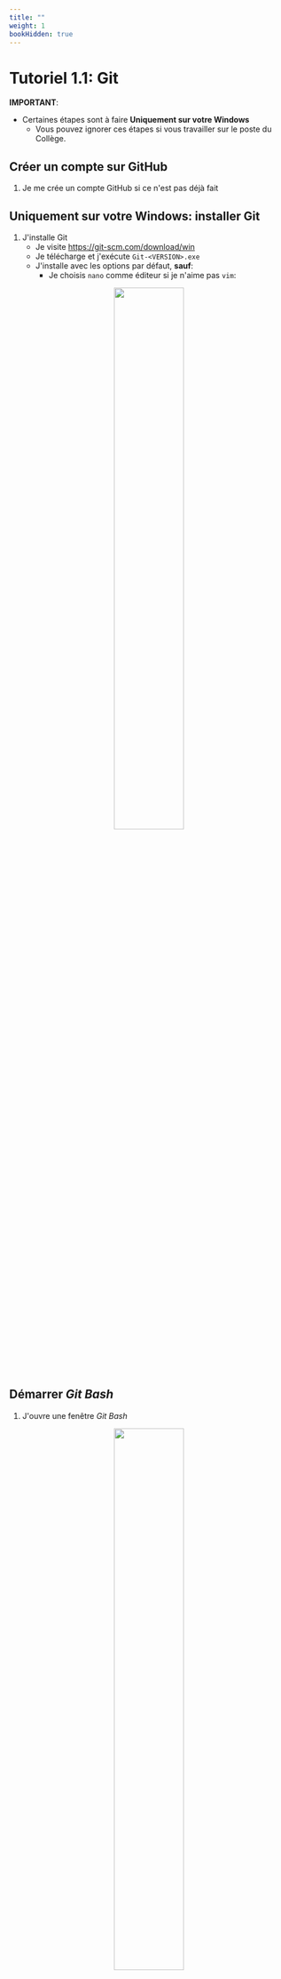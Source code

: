 ```yaml
---
title: ""
weight: 1
bookHidden: true
---
```



# Tutoriel 1.1: Git

**IMPORTANT**: 

* Certaines étapes sont à faire **Uniquement sur votre Windows**
	* Vous pouvez ignorer ces étapes si vous travailler sur le poste du Collège.


## Créer un compte sur GitHub

1. Je me crée un compte GitHub si ce n'est pas déjà fait

## Uniquement sur votre Windows: installer Git

1. J'installe Git
	* Je visite <a href="https://git-scm.com/download/win" target="_blank">https://git-scm.com/download/win</a>
	* Je télécharge et j'exécute `Git-<VERSION>.exe`
	* J'installe avec les options par défaut, **sauf**:
		* Je choisis `nano` comme éditeur si je n'aime pas `vim`:

<center>
<img width="50%" src="git_vim.png"/>
</center>

## Démarrer *Git Bash*

1. J'ouvre une fenêtre *Git Bash*

<center>
<img width="50%" src="git_bash.png"/>
</center>

1. Les commandes à faire en Git Bash sont formattées comme suit:

        $ cd ~   
        $ pwd
        $ ls

1. Dans une commande, les `MAJUSCULES` sont à **ajuster selon VOS INFOS**:

    * Par exmeple:

            $ cd ~/PRENOM_NOM

    * serait adapté à:

            $ cd ~/mathieu_bergeron

## Usage 01: travailler en local

### Étape 00: configurer Git

1. Je configure Git (si c'est la première fois que je l'utilise)

        $ git config --global user.email "MON_COURRIEL@ASDF.COM"
        $ git config --global user.name "PRENOM NOM"

### Étape 01: créer un dépôt local

1. Je crée un répertoire où placer mon dépôt:

        $ mkdir ~/tutoriels_3c6
        $ mkdir ~/tutoriels_3c6/tutoriel1.1

1. J'initialise de dépôt:

        $ cd ~/tutoriels_3c6/tutoriel1.1
        $ git init

1. J'observe que je n'ai pas encore de commit dans mon historique:

        $ git log

1. J'observe qu'il n'y a aucune modifications détectées par Git

        $ git status

1. J'ajoute un fichier

        $ touch un_fichier.txt
        $ ls

1. J'observe que je n'ai toujours pas de commit dans mon historique:

        $ git log

1. Par contre, il y a maintenant des modifications détectées par Git:

        $ git status

    * En particulier, Git indique que le fichier est non-suivi

1. J'ajoute le fichier à l'index

        $ git add un_fichier.txt

1. J'observe que je n'ai toujours pas de commit dans mon historique:

        $ git log

1. J'observe aussi que le statut du fichier a changé de `non-suivi` à `nouveau`:

        $ git status

1. Je fais mon premier commit

        $ git commit -a

    * Un `ÉDITEUR` va s'ouvrir. Je dois:
        * écrire mon commentaire de commit
        * sauvegarder le fichier
        * quitter l'`ÉDITEUR`
            

1. J'observe que j'ai maintenant un commit dans mon historique:

        $ git log

    * la chaîne du genre `8e19b75a767fd8af1bccb74be8343c054eab8819` est l'**identifiant**

1. J'observe qu'il y de nouveau aucune modification

        $ git status

1. J'ouvre le fichier et j'écris quelque chose à l'intérieur

        $ ÉDITEUR un_fichier.txt

                quelque chose

    * je choisis mon `ÉDITEUR`: `nano`, `vim`, `vscode`, etc.

1. J'observe que le fichier est maintenant modifié

        $ git status

1. J'inspecte la modification

        $ git diff

1. Je fais mon deuxième commit

        $ git commit -a


1. J'observe qu'il y a maintenant deux commits dans mon historique

        $ git log

## Usage 02: synchroniser local et serveur

### Étape 00: ajouter ma clé publique *SSH* à mon compte GitHub

1. Je crée mes clés privée et publique

		$ cd
		$ ssh-keygen.exe

			# je fais Entrée pour accepter les options par défaut

1. Je vérifie que mes clés existent

		$ cat ~/.ssh/id_rsa             # ma clé privée
		$ cat ~/.ssh/id_rsa.pub         # ma clé publique

1. Je copie le texte de ma clé **publique**

		$ cat ~/.ssh/id_rsa.pub

			# je sélectionne et copie le texte du fichier

1. J'ajoute ma clé **publique** sur GitHub
	* Sur GitHub, je clique sur mon icône de profil
	* => *Settings*
	* => *SSH and GPG keys*
	* => *New SSH key*
	* je colle le texte de ma clé
	* Je clique sur *Add SSH key*

### Étape 01: créer mon dépôt disant

1. Je crée un dépôt sur GitHub nommé `tutoriel1.1`
    * Dépôt **privé**
    * Dépôt **vide**

<center>
    <img width="80%" src="github.png"/>
</center>

### Étape 02: associer les deux dépôts

1. J'ajoute le *distant* à mon dépôt local

        $ cd ~/tutoriels_3c6/tutoriel1.1
        $ git remote add origin 'git@github.com:USAGER/tutoriel1.1'

1. Je pousse pour la première fois sur le dépôt distant

        $ git push -u origin master

1. En cas d'erreur, je vérifie et corrige mon fichier `.git/config`

        $ EDITEUR .git/config

            # Corriger l'URL si elle est erronée

        $ git push -u origin master


### Étape03: obtenir les modifications distantes

1. J'ajoute un nouveau fichier et je le pousse:

        $ touch deuxieme_fichier.txt
        $ git add .
        $ git commit -a
        $ git push

1. Sur GitHub, je rafraîchis la page du dépôt, puis:
    * je sélectionne `deuxieme_fichier.txt` et l'icône pour éditer ✎
    * j'écris quelque chose et je choisis *Commit Changes*

    <center>
        <img width="90%" src="github_modifier.png"/>
    </center>

1. J'obtient les derniers commit du serveur

        $ git pull
        $ cat deuxieme_fichier.txt
